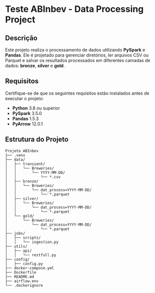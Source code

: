 # Teste ABInbev - Data Processing Project

## **Descrição**
Este projeto realiza o processamento de dados utilizando **PySpark** e **Pandas**. Ele é projetado para gerenciar diretórios, ler arquivos CSV ou Parquet e salvar os resultados processados em diferentes camadas de dados: **bronze**, **silver** e **gold**.

## **Requisitos**
Certifique-se de que os seguintes requisitos estão instalados antes de executar o projeto:
- **Python** 3.8 ou superior
- **PySpark** 3.5.0
- **Pandas** 1.5.3
- **PyArrow** 12.0.1

## **Estrutura do Projeto**
```plaintext
Projeto ABInbev
├── .venv
├── data/
│   ├── transient/
│   │   └── Breweries/
│   │       └── YYYY-MM-DD/
│   │           └── *.csv
│   ├── bronze/
│   │   └── Breweries/
│   │       └── dat_process=YYYY-MM-DD/
│   │           └── *.parquet
│   ├── silver/
│   │   └── Breweries/
│   │       └── dat_process=YYYY-MM-DD/
│   │           └── *.parquet
│   └── gold/
│       └── Breweries/
│           └── dat_process=YYYY-MM-DD/
│               └── *.parquet
├── jobs/
│   ├── scripts/
│   │   └── ingestion.py
├── utils/
│   ├── api/
│   │   └── restfull.py
├── config/
│   ├── config.py
├── docker-compose.yml
├── Dockerfile
├── README.md
├── airflow.env
└── .dockerignore
